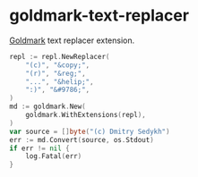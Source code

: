 # goldmark-text-replacer

[Goldmark](https://github.com/yuin/goldmark) text replacer extension.

```go
repl := repl.NewReplacer(
    "(c)", "&copy;",
    "(r)", "&reg;",
    "...", "&helip;",
    ":)", "&#9786;",
)
md := goldmark.New(
    goldmark.WithExtensions(repl),
)
var source = []byte("(c) Dmitry Sedykh")
err := md.Convert(source, os.Stdout)
if err != nil {
    log.Fatal(err)
}
```
